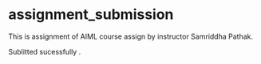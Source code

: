 # assignment_submission

This is assignment of AIML course assign by instructor Samriddha Pathak.

Sublitted sucessfully .
